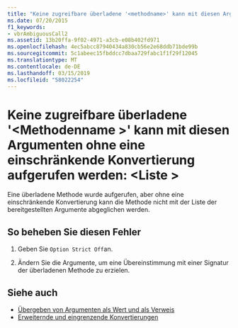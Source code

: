 ```yaml
---
title: "Keine zugreifbare überladene '<methodname>' kann mit diesen Argumenten ohne eine einschränkende Konvertierung aufgerufen werden: <list>"
ms.date: 07/20/2015
f1_keywords:
- vbrAmbiguousCall2
ms.assetid: 13b20ffa-9f02-4971-a3cb-e08b402fd971
ms.openlocfilehash: 4ec5abcc87940434a830cb56e2e68ddb71bde99b
ms.sourcegitcommit: 5c1abeec15fbddcc7dbaa729fabc1f1f29f12045
ms.translationtype: MT
ms.contentlocale: de-DE
ms.lasthandoff: 03/15/2019
ms.locfileid: "58022254"
---
```

# <a name="no-accessible-overloaded-methodname-can-be-called-with-these-arguments-without-a-narrowing-conversion-list"></a>Keine zugreifbare überladene '\<Methodenname >' kann mit diesen Argumenten ohne eine einschränkende Konvertierung aufgerufen werden: \<Liste >
Eine überladene Methode wurde aufgerufen, aber ohne eine einschränkende Konvertierung kann die Methode nicht mit der Liste der bereitgestellten Argumente abgeglichen werden.  
  
## <a name="to-correct-this-error"></a>So beheben Sie diesen Fehler  
  
1.  Geben Sie `Option Strict Off`an.
  
2.  Ändern Sie die Argumente, um eine Übereinstimmung mit einer Signatur der überladenen Methode zu erzielen.  
  
## <a name="see-also"></a>Siehe auch

- [Übergeben von Argumenten als Wert und als Verweis](../../visual-basic/programming-guide/language-features/procedures/passing-arguments-by-value-and-by-reference.md)
- [Erweiternde und eingrenzende Konvertierungen](../../visual-basic/programming-guide/language-features/data-types/widening-and-narrowing-conversions.md)
